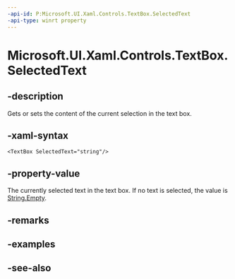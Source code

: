 ```yaml
---
-api-id: P:Microsoft.UI.Xaml.Controls.TextBox.SelectedText
-api-type: winrt property
---
```


<!-- Property syntax
public string SelectedText { get;  set; }
-->

# Microsoft.UI.Xaml.Controls.TextBox.SelectedText

## -description
Gets or sets the content of the current selection in the text box.

## -xaml-syntax
```xaml
<TextBox SelectedText="string"/>
```


## -property-value
The currently selected text in the text box. If no text is selected, the value is [String.Empty](/dotnet/api/system.string.empty?redirectedfrom=MSDN).

## -remarks

## -examples

## -see-also
